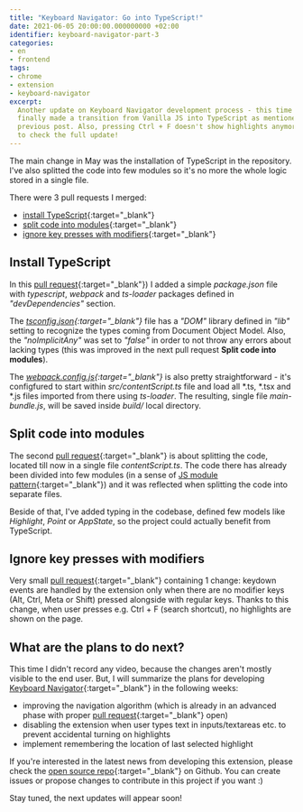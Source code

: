 ```yaml
---
title: "Keyboard Navigator: Go into TypeScript!"
date: 2021-06-05 20:00:00.000000000 +02:00
identifier: keyboard-navigator-part-3
categories:
- en
- frontend
tags:
- chrome
- extension
- keyboard-navigator
excerpt:
  Another update on Keyboard Navigator development process - this time I
  finally made a transition from Vanilla JS into TypeScript as mentioned in the
  previous post. Also, pressing Ctrl + F doesn't show highlights anymore. Read
  to check the full update!
---
```

The main change in May was the installation of TypeScript in the repository.
I've also splitted the code into few modules so it's no more the whole logic
stored in a single file.

There were 3 pull requests I merged:

- [install TypeScript](https://github.com/Nitrooos/keyboard-navigator/pull/4){:target="_blank"}
- [split code into modules](https://github.com/Nitrooos/keyboard-navigator/pull/6){:target="_blank"}
- [ignore key presses with modifiers](https://github.com/Nitrooos/keyboard-navigator/pull/7){:target="_blank"}

## Install TypeScript

In this [pull request](https://github.com/Nitrooos/keyboard-navigator/pull/4){:target="_blank"})
I added a simple *package.json* file with *typescript*, *webpack* and
*ts-loader* packages defined in *"devDependencies"* section.

The *[tsconfig.json](https://github.com/Nitrooos/keyboard-navigator/blob/2cbfe1cfa7a8fa2d29c605d4aeddc386e536ae29/tsconfig.json){:target="_blank"}*
file has a *"DOM"* library defined in *"lib"* setting to recognize the types
coming from Document Object Model. Also, the *"noImplicitAny"* was set to
*"false"* in order to not throw any errors about lacking types (this was
improved in the next pull request **Split code into modules**).

The *[webpack.config.js](https://github.com/Nitrooos/keyboard-navigator/blob/2cbfe1cfa7a8fa2d29c605d4aeddc386e536ae29/webpack.config.js){:target="_blank"}*
is also pretty straightforward - it's configfured to start within
*src/contentScript.ts* file and load all *.ts, *.tsx and *.js files imported
from there using *ts-loader*. The resulting, single file *main-bundle.js*,
will be saved inside *build/* local directory.

## Split code into modules

The second [pull request](https://github.com/Nitrooos/keyboard-navigator/pull/6){:target="_blank"}
is about splitting the code, located till now in a single file
*contentScript.ts*. The code there has already been divided into few modules
(in a sense of
[JS module pattern](https://coryrylan.com/blog/javascript-module-pattern-basics){:target="_blank"})
and it was reflected when splitting the code into separate files.

Beside of that, I've added typing in the codebase, defined few models like
*Highlight*, *Point* or *AppState*, so the project could actually benefit from
TypeScript.

## Ignore key presses with modifiers

Very small
[pull request](https://github.com/Nitrooos/keyboard-navigator/pull/7){:target="_blank"}
containing 1 change: keydown events are handled by the extension only when
there are no modifier keys (Alt, Ctrl, Meta or Shift) pressed alongside with
regular keys. Thanks to this change, when user presses e.g. Ctrl + F (search
shortcut), no highlights are shown on the page.

## What are the plans to do next?

This time I didn't record any video, because the changes aren't mostly visible
to the end user. But, I will summarize the plans for developing
[Keyboard Navigator](https://github.com/Nitrooos/keyboard-navigator){:target="_blank"}
in the following weeks:

* improving the navigation algorithm (which is already in an advanced phase
with proper [pull request](https://github.com/Nitrooos/keyboard-navigator/pull/8/files){:target="_blank"}
open)
* disabling the extension when user types text in inputs/textareas etc. to
prevent accidental turning on highlights
* implement remembering the location of last selected highlight

If you're interested in the latest news from developing this extension, please
check the [open source repo](https://github.com/Nitrooos/keyboard-navigator){:target="_blank"}
on Github. You can create issues or propose changes to contribute in this
project if you want :)

Stay tuned, the next updates will appear soon!
